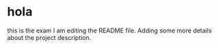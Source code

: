 # hola
this is the exam
I am editing the README file. Adding some more details about the project description.
